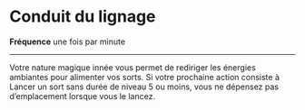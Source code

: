 # Conduit du lignage

<p><strong>Fréquence</strong> une fois par minute</p>
<hr>
<p>Votre nature magique innée vous permet de rediriger les énergies ambiantes pour alimenter vos sorts. Si votre prochaine action consiste à Lancer un sort sans durée de niveau 5 ou moins, vous ne dépensez pas d’emplacement lorsque vous le lancez.</p>